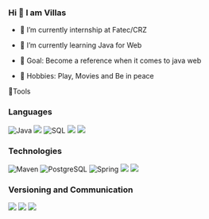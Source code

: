 ### Hi 👋 I am Villas



- 🔭 I’m currently internship at Fatec/CRZ
- 🌱 I’m currently learning Java for Web

- 🎯 Goal: Become a reference when it comes to java web
- 🚀 Hobbies: Play, Movies and Be in peace


🔧Tools

### Languages
![Java](https://img.shields.io/badge/-Java-000?&logo=Java&logoColor=007396)
<img src="http://img.shields.io/badge/-Javascript-E88726?style=flat-square&logo=Javascript&logoColor=white&link=https://www.javascript.com/"/> 
![SQL](https://img.shields.io/badge/-SQL-000?&logo=PostgreSql&logoColor=336791)
<img src="https://img.shields.io/badge/-HTML5-E34F26?style=flat-square&logo=html5&logoColor=white&link=https://developer.mozilla.org/pt-BR/docs/Web/JavaScript/"/>
<img src="https://img.shields.io/badge/-CSS3-1572B6?style=flat-square&logo=css3&link=https://developer.mozilla.org/pt-BR/docs/Web/CSS/"/>

### Technologies
![Maven](https://img.shields.io/badge/-Maven-000?&logo=apache-maven&logoColor=CD5C5C)
![PostgreSQL](https://img.shields.io/badge/-PostgreSQL-000?&logo=PostgreSql&logoColor=336791)
![Spring](https://img.shields.io/badge/-Spring-000?&logo=Spring)
<img src="https://img.shields.io/badge/-Bootstrap-563d7c?style=flat-square&logo=bootstrap&logoColor=white&link=https://getbootstrap.com/"/>
<img src="https://img.shields.io/badge/-MySQL-0078D6?style=flat-square&logo=MySQL&logoColor=white&link=https://www.mysql.com/"/>

### Versioning and Communication
<img src="https://img.shields.io/badge/-Git-FF0000?style=flat-square&logo=git&logoColor=white&link=https://git-scm.com"/> 
<img src="https://img.shields.io/badge/-GitHub-181717?style=flat-square&logo=github&link=https://github.com/savio-2-lopes/"/>
<img src="https://img.shields.io/badge/-Discord-738ADB?style=flat-square&logo=Discord&logoColor=white&link=https://discord.com"/>
